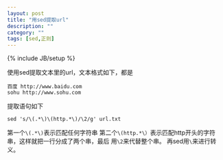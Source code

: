 ```yaml
---
layout: post
title: "用sed提取url"
description: ""
category: ""
tags: [sed,正则]
---
```

{% include JB/setup %}

使用sed提取文本里的url，文本格式如下，都是

    百度 http://www.baidu.com
    sohu http://www.sohu.com

提取语句如下

    sed 's/\(.*\)\(http.*\)/\2/g' url.txt

第一个`\(.*\)`表示匹配任何字符串
第二个`\(http.*\）`表示匹配http开头的字符串，这样就把一行分成了两个串，最后
用`\2`来代替整个串。
再sed用`\`来进行转义。
